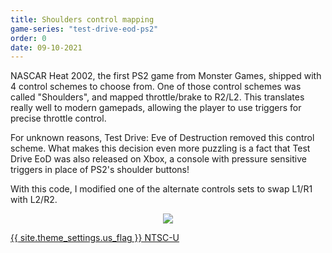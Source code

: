 ```yaml
---
title: Shoulders control mapping
game-series: "test-drive-eod-ps2"
order: 0
date: 09-10-2021
---
```


NASCAR Heat 2002, the first PS2 game from Monster Games, shipped with 4 control schemes to choose from.
One of those control schemes was called "Shoulders", and mapped throttle/brake to R2/L2.
This translates really well to modern gamepads, allowing the player to use triggers for precise throttle control.

For unknown reasons, Test Drive: Eve of Destruction removed this control scheme.
What makes this decision even more puzzling is a fact that Test Drive EoD was also released on Xbox,
a console with pressure sensitive triggers in place of PS2's shoulder buttons!

With this code, I modified one of the alternate controls sets to swap L1/R1 with L2/R2.

<p class="mod-screenshot" align="center">
<a href="{% link assets/img/posts/console-codes-2/td-shoulders.jpg %}"><img src="{% link assets/img/posts/console-codes-2/td-shoulders.jpg %}"></a>
</p>

<a href="https://github.com/CookiePLMonster/Console-Cheat-Codes/blob/master/PS2/Test%20Drive%20Eve%20of%20Destruction/Shoulders%20control%20mapping/5D0244D3_shoulders.pnach" class="button" role="button" target="_blank">{{ site.theme_settings.us_flag }} NTSC-U</a>
